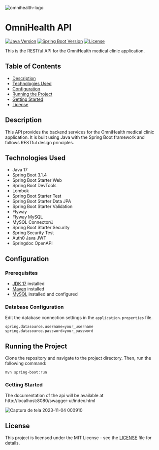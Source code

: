 ![omnihealth-logo](https://github.com/Douglas-Rafael/omnihealth-api/assets/137113815/8670faac-ef02-460f-a249-2243c507838b)

# OmniHealth API


[![Java Version](https://img.shields.io/badge/Java-17-blue)](https://www.oracle.com/java/technologies/javase-downloads.html)
[![Spring Boot Version](https://img.shields.io/badge/Spring%20Boot-3.1.4-brightgreen)](https://spring.io/projects/spring-boot)
[![License](https://img.shields.io/badge/License-MIT-yellow.svg)](https://opensource.org/licenses/MIT)

This is the RESTful API for the OmniHealth medical clinic application.

## Table of Contents
- [Description](#description)
- [Technologies Used](#technologies-used)
- [Configuration](#configuration)
- [Running the Project](#running-the-project)
- [Getting Started](#getting-started)
- [License](#license)

## Description

This API provides the backend services for the OmniHealth medical clinic application. It is built using Java with the Spring Boot framework and follows RESTful design principles.

## Technologies Used

- Java 17
- Spring Boot 3.1.4
- Spring Boot Starter Web
- Spring Boot DevTools
- Lombok
- Spring Boot Starter Test
- Spring Boot Starter Data JPA
- Spring Boot Starter Validation
- Flyway
- Flyway MySQL
- MySQL Connector/J
- Spring Boot Starter Security
- Spring Security Test
- Auth0 Java JWT
- Springdoc OpenAPI

## Configuration

### Prerequisites

- [JDK 17](https://www.oracle.com/br/java/technologies/downloads/#jdk17-windows) installed
- [Maven](https://maven.apache.org/download.cgi) installed
- [MySQL](https://dev.mysql.com/downloads/installer/) installed and configured

### Database Configuration

Edit the database connection settings in the `application.properties` file.

```
spring.datasource.username=your_username
spring.datasource.password=your_password
```
## Running the Project

Clone the repository and navigate to the project directory. Then, run the following command:

```
mvn spring-boot:run
```
### Getting Started

The documentation of the api will be available at http://localhost:8080/swagger-ui/index.html

![Captura de tela 2023-11-04 000910](https://github.com/Douglas-Rafael/omnihealth-api/assets/137113815/c0c21656-9c54-40c4-b8ca-42e562a2fb9e)

## License

This project is licensed under the MIT License - see the [LICENSE](https://github.com/Douglas-Rafael/omnihealth-api/blob/main/LICENSE) file for details.
